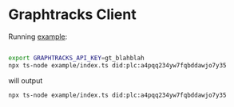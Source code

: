 # Graphtracks Client


Running [example](./example/index.ts):

```bash

export GRAPHTRACKS_API_KEY=gt_blahblah
npx ts-node example/index.ts did:plc:a4pqq234yw7fqbddawjo7y35 
```
will output

```
npx ts-node example/index.ts did:plc:a4pqq234yw7fqbddawjo7y35
```

